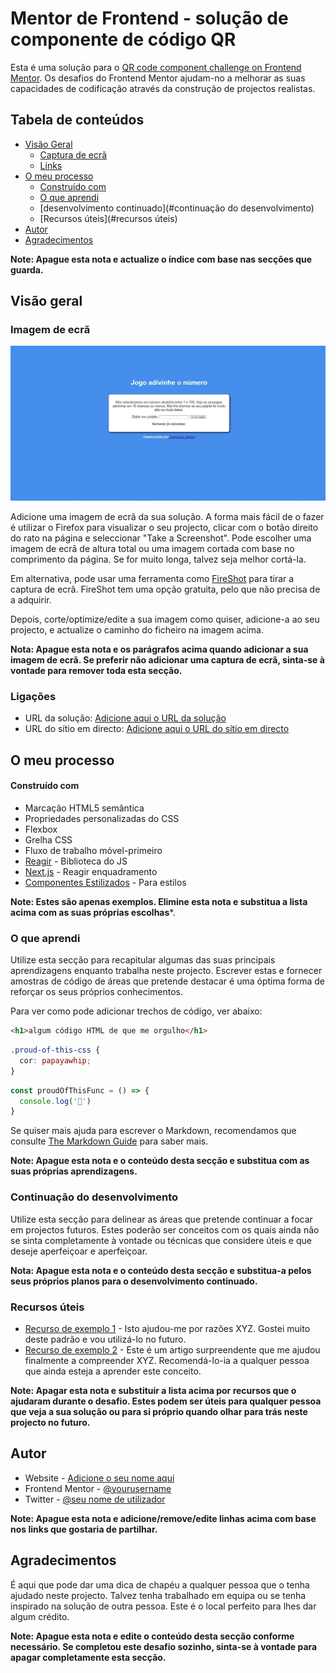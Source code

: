 # Mentor de Frontend - solução de componente de código QR

Esta é uma solução para o [QR code component challenge on Frontend Mentor](https://www.frontendmentor.io/challenges/qr-code-component-iux_sIO_H). Os desafios do Frontend Mentor ajudam-no a melhorar as suas capacidades de codificação através da construção de projectos realistas. 

## Tabela de conteúdos

- [Visão Geral](#overview)
  - [Captura de ecrã](#screenshot)
  - [Links](#links)
- [O meu processo](#my-process)
  - [Construído com](#built-with)
  - [O que aprendi](#what-i-learned)
  - [desenvolvimento continuado](#continuação do desenvolvimento)
  - [Recursos úteis](#recursos úteis)
- [Autor](#autor)
- [Agradecimentos](#acknowledgments)

**Note: Apague esta nota e actualize o índice com base nas secções que guarda.**

## Visão geral

### Imagem de ecrã

![](captura-tela.jpg)

Adicione uma imagem de ecrã da sua solução. A forma mais fácil de o fazer é utilizar o Firefox para visualizar o seu projecto, clicar com o botão direito do rato na página e seleccionar "Take a Screenshot". Pode escolher uma imagem de ecrã de altura total ou uma imagem cortada com base no comprimento da página. Se for muito longa, talvez seja melhor cortá-la.

Em alternativa, pode usar uma ferramenta como [FireShot](https://getfireshot.com/) para tirar a captura de ecrã. FireShot tem uma opção gratuita, pelo que não precisa de a adquirir. 

Depois, corte/optimize/edite a sua imagem como quiser, adicione-a ao seu projecto, e actualize o caminho do ficheiro na imagem acima.

**Nota: Apague esta nota e os parágrafos acima quando adicionar a sua imagem de ecrã. Se preferir não adicionar uma captura de ecrã, sinta-se à vontade para remover toda esta secção.**

### Ligações

- URL da solução: [Adicione aqui o URL da solução](https://your-solution-url.com)
- URL do sítio em directo: [Adicione aqui o URL do sítio em directo](https://your-live-site-url.com)

## O meu processo

#### Construído com

- Marcação HTML5 semântica
- Propriedades personalizadas do CSS
- Flexbox
- Grelha CSS
- Fluxo de trabalho móvel-primeiro
- [Reagir](https://reactjs.org/) - Biblioteca do JS
- [Next.js](https://nextjs.org/) - Reagir enquadramento
- [Componentes Estilizados](https://styled-components.com/) - Para estilos

**Note: Estes são apenas exemplos. Elimine esta nota e substitua a lista acima com as suas próprias escolhas***.

### O que aprendi

Utilize esta secção para recapitular algumas das suas principais aprendizagens enquanto trabalha neste projecto. Escrever estas e fornecer amostras de código de áreas que pretende destacar é uma óptima forma de reforçar os seus próprios conhecimentos.

Para ver como pode adicionar trechos de código, ver abaixo:

```html
<h1>algum código HTML de que me orgulho</h1>
```
```css
.proud-of-this-css {
  cor: papayawhip;
}
```
```js
const proudOfThisFunc = () => {
  console.log('🎉')
}
```

Se quiser mais ajuda para escrever o Markdown, recomendamos que consulte [The Markdown Guide](https://www.markdownguide.org/) para saber mais.

**Note: Apague esta nota e o conteúdo desta secção e substitua com as suas próprias aprendizagens.**

### Continuação do desenvolvimento

Utilize esta secção para delinear as áreas que pretende continuar a focar em projectos futuros. Estes poderão ser conceitos com os quais ainda não se sinta completamente à vontade ou técnicas que considere úteis e que deseje aperfeiçoar e aperfeiçoar.

**Nota: Apague esta nota e o conteúdo desta secção e substitua-a pelos seus próprios planos para o desenvolvimento continuado.**

### Recursos úteis

- [Recurso de exemplo 1](https://www.example.com) - Isto ajudou-me por razões XYZ. Gostei muito deste padrão e vou utilizá-lo no futuro.
- [Recurso de exemplo 2](https://www.example.com) - Este é um artigo surpreendente que me ajudou finalmente a compreender XYZ. Recomendá-lo-ia a qualquer pessoa que ainda esteja a aprender este conceito.

**Note: Apagar esta nota e substituir a lista acima por recursos que o ajudaram durante o desafio. Estes podem ser úteis para qualquer pessoa que veja a sua solução ou para si próprio quando olhar para trás neste projecto no futuro.**

## Autor

- Website - [Adicione o seu nome aqui](https://www.your-site.com)
- Frontend Mentor - [@yourusername](https://www.frontendmentor.io/profile/yourusername)
- Twitter - [@seu nome de utilizador](https://www.twitter.com/yourusername)

**Note: Apague esta nota e adicione/remove/edite linhas acima com base nos links que gostaria de partilhar.**

## Agradecimentos

É aqui que pode dar uma dica de chapéu a qualquer pessoa que o tenha ajudado neste projecto. Talvez tenha trabalhado em equipa ou se tenha inspirado na solução de outra pessoa. Este é o local perfeito para lhes dar algum crédito.

**Note: Apague esta nota e edite o conteúdo desta secção conforme necessário. Se completou este desafio sozinho, sinta-se à vontade para apagar completamente esta secção.**
